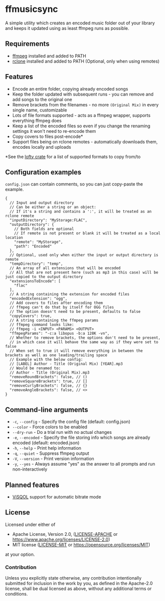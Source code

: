 # ffmusicsync

A simple utility which creates an encoded music folder out of your library and keeps it updated using as least ffmpeg 
runs as possible.

## Requirements
- [ffmpeg](https://ffmpeg.org/) installed and added to PATH
- [rclone](https://rclone.org/) installed and added to PATH (Optional, only when using remotes)

## Features
- Encode an entire folder, copying already encoded songs
- Keep the folder updated with subsequent runs - you can remove and add songs to the original one
- Remove brackets from the filenames - no more `(Original Mix)` in every single name, customizable
- Lots of file formats supported - acts as a ffmpeg wrapper, supports everything ffmpeg does
- Keep a list of the encoded files so even if you change the renaming settings it won't need to re-encode them
- Copy covers to files post-encode*
- Support files being on rclone remotes - automatically downloads them, encodes locally and uploads

*See the [lofty crate](https://docs.rs/lofty/0.6.3/lofty/index.html#supported-formats) for a list of supported formats 
to copy from/to

## Configuration examples
`config.json` can contain comments, so you can just copy-paste the example.
```jsonc
{
  // Input and output directory
  // Can be either a string or an object:
  // If it's a string and contains a ':', it will be treated as an rclone remote
  "inputDirectory": "MyStorage:FLAC",
  "outputDirectory": {
    // Both fields are optional
    // If remote is not present or blank it will be treated as a local location 
    "remote": "MyStorage",
    "path": "Encoded"
  },
  // Optional, used only when either the input or output directory is remote
  "tempDirectory": "temp",
  // An array of all extensions that will be encoded
  // All that are not present here (such as mp3 in this case) will be just copied to the output directory
  "extensionsToEncode": [
    "flac"
  ],
  // A string containing the extension for encoded files
  "encodedExtension": "ogg",
  // Add covers to files after encoding them
  // ffmpeg can't do that by itself for OGG files
  // The option doesn't need to be present, defaults to false
  "copyCovers": true,
  // A string containing the ffmpeg params
  // ffmpeg command looks like:
  // ffmpeg -i <INPUT> <PARAMS> <OUTPUT>
  "ffmpegParams": "-c:a libopus -b:a 128K -vn",
  // Whether to remove brackets, the options don't need to be present, 
  // in which case it will behave the same way as if they were set to false
  // When set to true it will remove everything in between the brackets as well as one leading/trailing space
  // Example with the below config:
  // [LABEL] Author - Title (Original Mix) [YEAR].mp3
  // Would be renamed to:
  // Author - Title (Original Mix).mp3
  "removeRoundBrackets": false, // ()
  "removeSquareBrackets": true, // []
  "removeCurlyBrackets": false, // {}
  "removeAngleBrackets": false, // <>
}
```

## Command-line arguments
- `-c`, `--config` - Specify the config file (default: config.json)
- `--color` - Force colors to be enabled
- `--dry-run` - Do a trial run with no actual changes
- `-e`, `--encoded` - Specify the file storing info which songs are already encoded (default: encoded.json)
- `-h`, `--help` - Print help information
- `-q`, `--quiet` - Suppress ffmpeg output
- `-V`, `--version` - Print version information
- `-y`, `--yes` - Always assume "yes" as the answer to all prompts and run non-interactively

## Planned features
- [ViSQOL](https://github.com/google/visqol) support for automatic bitrate mode

## License

Licensed under either of

* Apache License, Version 2.0, ([LICENSE-APACHE](LICENSE-APACHE) or https://www.apache.org/licenses/LICENSE-2.0)
* MIT license ([LICENSE-MIT](LICENSE-MIT) or https://opensource.org/licenses/MIT)

at your option.

### Contribution

Unless you explicitly state otherwise, any contribution intentionally submitted for inclusion in the work by you, as
defined in the Apache-2.0 license, shall be dual licensed as above, without any additional terms or conditions.
